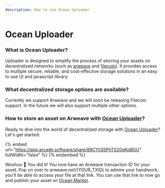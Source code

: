 ```yaml
---
description: How to use Ocean Uploader
---
```


# Ocean Uploader

### What is Ocean Uploader? 

Uploader is designed to simplify the process of storring your assets on decentralized networks (such as [arweave](https://www.arweave.org/) and [filecoin](https://filecoin.io/)). It provides access to multiple secure, reliable, and cost-effective storage solutions in an easy to use UI and javascript library.

### What decentralized storage options are available?

Currently we support Arweave and we will soon be releasing Filecoin support. In the future we will also support multiple other options. 

### How to store an asset on Arweave with [Ocean Uploader](https://uploader.oceanprotocol.com/)? 

Ready to dive into the world of decentralized storage with [Ocean Uploader](https://uploader.oceanprotocol.com/)? Let's get started:

{% embed url="https://app.arcade.software/share/88CYjl3SPhTS20qKqBGU" fullWidth="false" %}
{% endembed %}

Woohoo 🎉 You did it! You now have an Arweave transaction ID for your asset. Pop on over to arweave.net/{YOUR_TXID} to admire your handiwork, you'll be able to access your file at that link. You can use that link to now go and publish your asset on [Ocean Market](../../developers/uploader/uploader-ui-marketplace.md).
